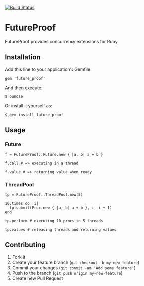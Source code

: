 [![Build Status](https://travis-ci.org/[YOUR_GITHUB_USERNAME]/[YOUR_PROJECT_NAME].png)](https://travis-ci.org/[nikitachernov]/[FutureProof])

# FutureProof

FutureProof provides concurrency extensions for Ruby.

## Installation

Add this line to your application's Gemfile:

    gem 'future_proof'

And then execute:

    $ bundle

Or install it yourself as:

    $ gem install future_proof

## Usage

### Future

    f = FutureProof::Future.new { |a, b| a + b }

    f.call # => executing in a thread

    f.value # => returning value when ready

### ThreadPool

    tp = FutureProof::ThreadPool.new(5)

    10.times do |i|
      tp.submit(Proc.new { |a, b| a + b }, i, i + 1)
    end

    tp.perform # executing 10 procs in 5 threads

    tp.values # releasing threads and returning values

## Contributing

1. Fork it
2. Create your feature branch (`git checkout -b my-new-feature`)
3. Commit your changes (`git commit -am 'Add some feature'`)
4. Push to the branch (`git push origin my-new-feature`)
5. Create new Pull Request
